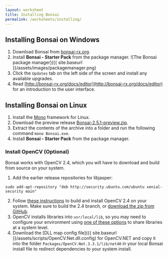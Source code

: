 ```yaml
---
layout: worksheet
title: Installing Bonsai
permalink: /worksheets/installing/
---
```


Installing Bonsai on Windows
----------------------------

1. Download Bonsai from [bonsai-rx.org](https://bonsai-rx.org).
2. Install **Bonsai - Starter Pack** from the package manager. ![The Bonsai package manager]({{ site.baseurl }}/assets/images/packagemanager.png)
3. Click the `Updates` tab on the left side of the screen and install any available upgrades.
4. Read [http://bonsai-rx.org/docs/editor](http://bonsai-rx.org/docs/editor) for an introduction to the user interface.

Installing Bonsai on Linux
---------------------------

1. Install the [Mono](https://www.mono-project.com/download/stable/#download-lin) framework for Linux.
2. Download the preview release [Bonsai-2.5.1-preview.zip](https://github.com/bonsai-rx/bonsai/releases/tag/2.5.1-preview).
3. Extract the contents of the archive into a folder and run the following command `mono Bonsai.exe`.
4. Install **Bonsai - Starter Pack** from the package manager.

### Install OpenCV (Optional)

Bonsai works with OpenCV 2.4, which you will have to download and build from source on your system.

1. Add the earlier release repositories for libjasper:
```
sudo add-apt-repository "deb http://security.ubuntu.com/ubuntu xenial-security main"
```
2. Follow [these instructions](https://docs.opencv.org/2.4/doc/tutorials/introduction/linux_install/linux_install.html) to build and install OpenCV 2.4 on your system. Make sure to build the 2.4 branch, or [download the zip from GitHub](https://github.com/opencv/opencv/archive/2.4.zip).
3. OpenCV installs libraries into `usr/local/lib`, so you may need to configure your environment using [one of these options](https://unix.stackexchange.com/questions/67781/use-shared-libraries-in-usr-local-lib) to share libraries at a system level.
4. Download the [DLL map config file]({{ site.baseurl }}/assets/scripts/OpenCV.Net.dll.config) for OpenCV.NET and copy it into the folder `Packages/OpenCV.Net.3.3.1/lib/net40` in your local Bonsai install file to redirect dependencies to your system install.
